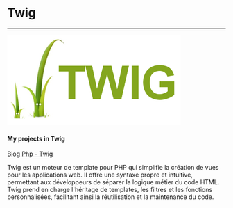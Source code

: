 # Twig <Badge type="tip" text="Twig" />

---

![twig](../images/twig.png)


#### My projects in Twig
[Blog Php - Twig](../projects/blog-php-twig.md)

Twig est un moteur de template pour PHP qui simplifie la création de vues pour les applications web. Il offre une syntaxe propre et intuitive, permettant aux développeurs de séparer la logique métier du code HTML. Twig prend en charge l'héritage de templates, les filtres et les fonctions personnalisées, facilitant ainsi la réutilisation et la maintenance du code.
````ph